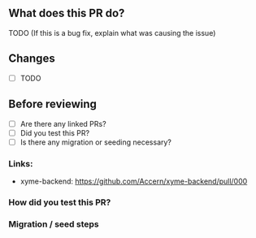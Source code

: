 ## What does this PR do?

TODO (If this is a bug fix, explain what was causing the issue)

## Changes

-   [ ] TODO

## Before reviewing

-   [ ] Are there any linked PRs?
-   [ ] Did you test this PR?
-   [ ] Is there any migration or seeding necessary?

### Links:

-   xyme-backend: https://github.com/Accern/xyme-backend/pull/000

### How did you test this PR?

### Migration / seed steps
